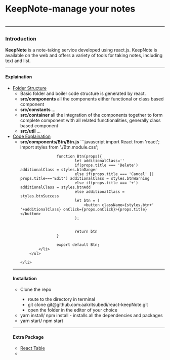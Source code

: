 <h1>KeepNote-manage your notes<h1>
<hr>
<h3>Introduction</h3>
<p>
    <b>KeepNote</b> is a note-taking service developed using react.js. KeepNote is available on the web and offers a variety of tools for taking notes, including text and list.
</p>
<hr>
<h4>Explaination</h4>
<ul>
    <li>
        <u>Folder Structure</u>
        <ul>
            <li>Basic folder and boiler code structure is generated by react.</li>
            <li><b>src/components </b> all the components either functional or class based component</li>
            <li><b>src/constants </b> ...</li>
            <li><b>src/container </b> all the integration of the components together to form complete component with all related functionalities, generally class based component</li>
            <li><b>src/util </b> ...</li>
        </ul>
    </li>
    <li>
        <u>Code Explaination</u>
        <ul>
            <li>
                <b>src/components/Btn/Btn.js </b>
                ```javascript
                    import React from 'react';
                    import styles from './Btn.module.css';

                    function Btn(props){
                            let additionalClass=''
                            if(props.title === 'Delete') additionalClass = styles.btnDanger
                            else if(props.title === 'Cancel' || props.title==='Edit') additionalClass = styles.btnWarning
                            else if(props.title === '+') additionalClass = styles.btnAdd
                            else additionalClass = styles.btnSuccess 
                            let btn = (
                                <button className={styles.btn+' '+additionalClass} onClick={props.onClick}>{props.title}</button>
                            );
                            
                            
                            return btn
                    }

                    export default Btn;
            </li>
        </ul>

    </li>

</ul>
<hr>
<h4>Installation</h4>
<ul>
    <li>Clone the repo</li>
    <ul>
        <li>route to the directory in terminal</li>
        <li>git clone git@github.com:aakritsubedi/react-keepNote.git</li>
        <li>open the folder in the editor of your choice</li> 
    </ul>
    <li>yarn install/ npm install - installs all the dependencies and packages</li>
    <li>yarn start/ npm start</li>
</ul>
<hr>
<h4>Extra Package</h4>
<ul>
    <li><a href='https://github.com/tannerlinsley/react-table'>React Table</a><li>
</ul>